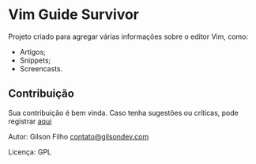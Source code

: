 Vim Guide Survivor
==================

Projeto criado para agregar várias informações sobre o editor Vim, como:

 - Artigos;
 - Snippets;
 - Screencasts.


## Contribuição

Sua contribuição é bem vinda. Caso tenha sugestões ou críticas, pode registrar [aqui](https://trello.com/board/vim-guide-survivor/4fedbbcfb74fb82a3f4f888b)


Autor: Gilson Filho <contato@gilsondev.com>

Licença: GPL
